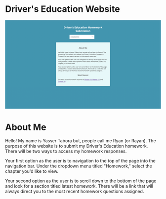 # Driver's Education Website
![Website Preview](Website.png)

# About Me
Hello! My name is Yasser Tabora but, people call me Ryan (or Rayan). The purpose of this website is to submit my Driver's Education homework. There will be two ways to access my homework responses.

Your first option as the user is to navigation to the top of the page into the navigation bar. Under the dropdown menu titled "Homework," select the chapter you'd like to view.

Your second option as the user is to scroll down to the bottom of the page and look for a section titled latest homework. There will be a link that will always direct you to the most recent homework questions assigned.